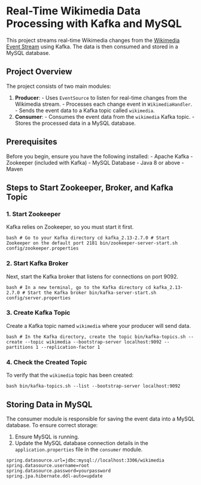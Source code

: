 # Real-Time Wikimedia Data Processing with Kafka and MySQL

This project streams real-time Wikimedia changes from the [Wikimedia Event Stream](https://stream.wikimedia.org/v2/stream/recentchange) using Kafka. The data is then consumed and stored in a MySQL database.

## Project Overview

The project consists of two main modules: 
1. **Producer**: - Uses `EventSource` to listen for real-time changes from the Wikimedia stream. - Processes each change event in `WikimediaHandler`. - Sends the event data to a Kafka topic called `wikimedia`.
2. **Consumer**: - Consumes the event data from the `wikimedia` Kafka topic. - Stores the processed data in a MySQL database.

## Prerequisites

Before you begin, ensure you have the following installed: - Apache Kafka - Zookeeper (included with Kafka) - MySQL Database - Java 8 or above - Maven

## Steps to Start Zookeeper, Broker, and Kafka Topic

### 1. Start Zookeeper

Kafka relies on Zookeeper, so you must start it first.

```bash # Go to your Kafka directory cd kafka_2.13-2.7.0 # Start Zookeeper on the default port 2181 bin/zookeeper-server-start.sh config/zookeeper.properties ```

### 2. Start Kafka Broker

Next, start the Kafka broker that listens for connections on port 9092.

```bash # In a new terminal, go to the Kafka directory cd kafka_2.13-2.7.0 # Start the Kafka broker bin/kafka-server-start.sh config/server.properties ```

### 3. Create Kafka Topic

Create a Kafka topic named `wikimedia` where your producer will send data.

```bash # In the Kafka directory, create the topic bin/kafka-topics.sh --create --topic wikimedia --bootstrap-server localhost:9092 --partitions 1 --replication-factor 1 ```

### 4. Check the Created Topic

To verify that the `wikimedia` topic has been created:

```bash bin/kafka-topics.sh --list --bootstrap-server localhost:9092 ```

## Storing Data in MySQL

The consumer module is responsible for saving the event data into a MySQL database. To ensure correct storage:

1. Ensure MySQL is running.
2. Update the MySQL database connection details in the `application.properties` file in the `consumer` module.

```properties
spring.datasource.url=jdbc:mysql://localhost:3306/wikimedia
spring.datasource.username=root
spring.datasource.password=yourpassword
spring.jpa.hibernate.ddl-auto=update

